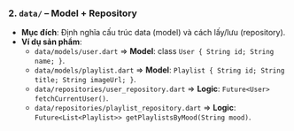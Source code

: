 
### 2. `data/` – Model + Repository
- **Mục đích**: Định nghĩa cấu trúc data (model) và cách lấy/lưu (repository).
- **Ví dụ sản phẩm**:
    - `data/models/user.dart` ⇒ **Model**: class `User { String id; String name; }`.
    - `data/models/playlist.dart` ⇒ **Model**: `Playlist { String id; String title; String imageUrl; }`.
    - `data/repositories/user_repository.dart` ⇒ **Logic**: `Future<User> fetchCurrentUser()`.
    - `data/repositories/playlist_repository.dart` ⇒ **Logic**: `Future<List<Playlist>> getPlaylistsByMood(String mood)`.
